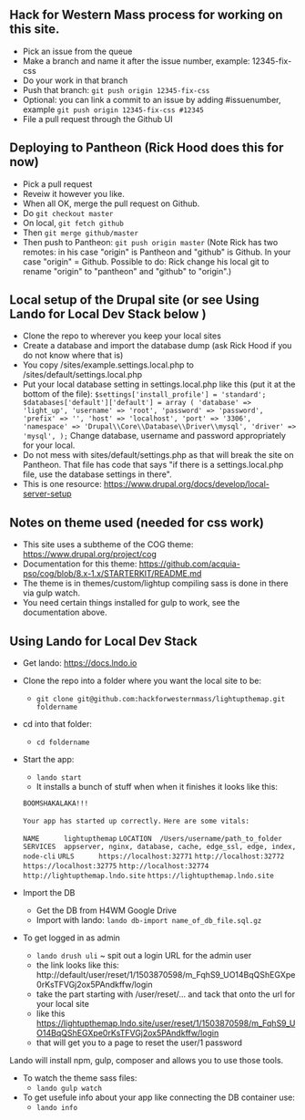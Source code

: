 Hack for Western Mass process for working on this site.
----
* Pick an issue from the queue
* Make a branch and name it after the issue number, example: 12345-fix-css
* Do your work in that branch
* Push that branch: `git push origin 12345-fix-css`
* Optional: you can link a commit to an issue by adding #issuenumber, example `git push origin 12345-fix-css #12345`
* File a pull request through the Github UI

Deploying to Pantheon (Rick Hood does this for now)
----
* Pick a pull request
* Reveiw it however you like.
* When all OK, merge the pull request on Github.
* Do `git checkout master`
* On local, `git fetch github`
* Then `git merge github/master`
* Then push to Pantheon: `git push origin master`
(Note Rick has two remotes: in his case "origin" is Pantheon and "github" is Github.  In your case "origin" = Github.  Possible to do: Rick change his local git to rename "origin" to "pantheon" and "github" to "origin".)

Local setup of the Drupal site (or see Using Lando for Local Dev Stack below )
----
* Clone the repo to wherever you keep your local sites
* Create a database and import the database dump (ask Rick Hood if you do not know where that is)
* You copy /sites/example.settings.local.php to /sites/default/settings.local.php
* Put your local database setting in settings.local.php like this (put it at the bottom of the file):
`$settings['install_profile'] = 'standard';
 $databases['default']['default'] = array (
   'database' => 'light_up',
   'username' => 'root',
   'password' => 'password',
   'prefix' => '',
   'host' => 'localhost',
   'port' => '3306',
   'namespace' => 'Drupal\\Core\\Database\\Driver\\mysql',
   'driver' => 'mysql',
 );`
 Change database, username and password appropriately for your local.
* Do not mess with sites/default/settings.php as that will break the site on Pantheon.  That file has code that says "if there is a settings.local.php file, use the database settings in there".  
* This is one resource: https://www.drupal.org/docs/develop/local-server-setup

Notes on theme used (needed for css work)
----
* This site uses a subtheme of the COG theme: https://www.drupal.org/project/cog
* Documentation for this theme: https://github.com/acquia-pso/cog/blob/8.x-1.x/STARTERKIT/README.md
* The theme is in themes/custom/lightup  compiling sass is done in there via gulp watch.
* You need certain things installed for gulp to work, see the documentation above.

Using Lando for Local Dev Stack
----

* Get lando: https://docs.lndo.io
* Clone the repo into a folder where you want the local site to be:
  * `git clone git@github.com:hackforwesternmass/lightupthemap.git foldername`
* cd into that folder:
  * `cd foldername`
* Start the app:
  * `lando start`
  * It installs a bunch of stuff when when it finishes it looks like this:
  
  `BOOMSHAKALAKA!!!`
  
  `Your app has started up correctly.`
  `Here are some vitals:`
  
   `NAME      lightupthemap`
   `LOCATION  /Users/username/path_to_folder`
   `SERVICES  appserver, nginx, database, cache, edge_ssl, edge, index, node-cli`
   `URLS      https://localhost:32771`
             `http://localhost:32772`
             `https://localhost:32775`
             `http://localhost:32774`
             `http://lightupthemap.lndo.site`
             `https://lightupthemap.lndo.site`

* Import the DB
  * Get the DB from H4WM Google Drive
  * Import with lando: `lando db-import name_of_db_file.sql.gz`
* To get logged in as admin
  * `lando drush uli` ~ spit out a login URL for the admin user
  * the link looks like this: http://default/user/reset/1/1503870598/m_FqhS9_UO14BqQShEGXpe0rKsTFVGj2ox5PAndkffw/login
  * take the part starting with /user/reset/...  and tack that onto the url for your local site
  * like this https://lightupthemap.lndo.site/user/reset/1/1503870598/m_FqhS9_UO14BqQShEGXpe0rKsTFVGj2ox5PAndkffw/login
  * that will get you to a page to reset the user/1 password

Lando will install npm, gulp, composer and allows you to use those tools.
* To watch the theme sass files:
  * `lando gulp watch`
* To get usefule info about your app like connecting the DB container use:
  * `lando info`
